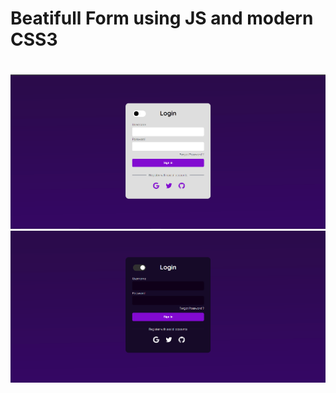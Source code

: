 # Beatifull Form using JS and modern CSS3
#
![LIGHT](https://github.com/EuKennedy/formjs/blob/main/img/ligh.png)
![darkmode](https://github.com/EuKennedy/formjs/blob/main/img/dark.png)
